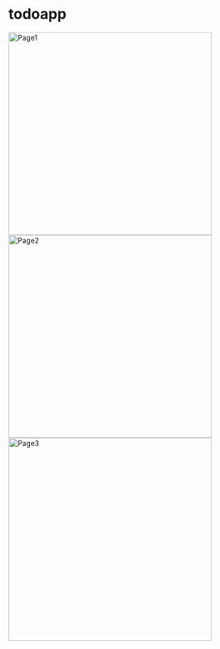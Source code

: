 # todoapp

<img src="https://github.com/Yigitrgun/todoapp/assets/101149757/ed758779-0f0a-420a-8f1a-4b9da47f2b1e" alt="Page1"  height="400">
<img src="https://github.com/Yigitrgun/todoapp/assets/101149757/a4787c66-3995-4428-85a6-d35d08ad0206" alt="Page2"  height="400">
<img src="https://github.com/Yigitrgun/todoapp/assets/101149757/337df176-aafd-4394-9eca-87ef3443eec6" alt="Page3"  height="400">



